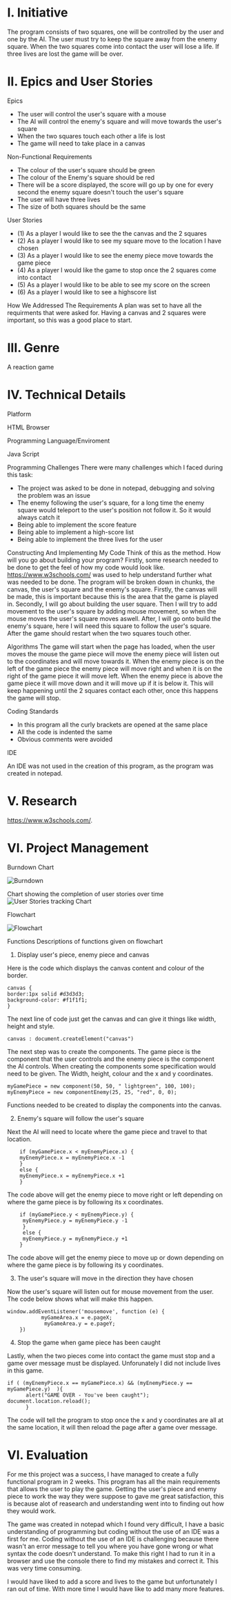 # I. Initiative
The program consists of two squares, one will be controlled by the user and one by the AI. The user must try to keep the square away from the enemy square. When the two squares come into contact the user will lose a life. If three lives are lost the game will be over. 

# II. Epics and User Stories

Epics 
- The user will control the user's square with a mouse
- The AI will control the enemy's square and will move towards the user's square
- When the two squares touch each other a life is lost 
- The game will need to take place in a canvas

Non-Functional Requirements
- The colour of the user's square should be green 
- The colour of the Enemy's square should be red 
- There will be a score displayed, the score will go up by one for every second the enemy square doesn't touch the user's square
- The user will have three lives
- The size of both squares should be the same

User Stories

- (1) As a player I would like to see the the canvas and the 2 squares 
- (2) As a player I would like to see my square move to the location I have chosen
- (3) As a player I would like to see the enemy piece move towards the game piece
- (4) As a player I would like the game to stop once the 2 squares come into contact 
- (5) As a player I would like to be able to see my score on the screen
- (6) As a player I would like to see a highscore list 
 

How We Addressed The Requirements
A plan was set to have all the requirments that were asked for. Having a canvas and 2 squares were important, so this was a good place to start.   

# III. Genre

A reaction game

# IV. Technical Details

Platform


HTML Browser

Programming Language/Enviroment


Java Script 

Programming Challenges
There were many challenges which I faced during this task:
- The project was asked to be done in notepad, debugging and solving the problem was an issue
- The enemy following the user's square, for a long time the enemy square would teleport to the user's position not follow it.
  So it would always catch it
- Being able to implement the score feature
- Being able to implement a high-score list
- Being able to implement the three lives for the user

Constructing And Implementing My Code
Think of this as the method. How will you go about building your program?
Firstly, some research needed to be done to get the feel of how my code would look like. https://www.w3schools.com/ was used to help understand further what was needed to be done. The program will be broken down in chunks, the canvas, the user's square and the enemy's square. Firstly, the canvas will be made, this is important because this is the area that the game is played in. Secondly, I will go about building the user square. Then I will try to add movement to the user's square by adding mouse movement, so when the mouse moves the user's square moves aswell. After, I will go onto build the enemy's square, here I will need this square to follow the user's square. After the game should restart when the two squares touch other. 

Algorithms
The game will start when the page has loaded, when the user moves the mouse the game piece will move the enemy piece will listen out to the coordinates and will move towards it. When the enemy piece is on the left of the game piece the enemy piece will move right and when it is on the right of the game piece it will move left. When the enemy piece is above the game piece it will move down and it will move up if it is below it. This will keep happening until the 2 squares contact each other, once this happens the game will stop. 

Coding Standards

- In this program all the curly brackets are opened at the same place
- All the code is indented the same
- Obvious comments were avoided 


IDE 


An IDE was not used in the creation of this program, as the program was created in notepad. 




# V. Research

https://www.w3schools.com/. 


# VI. Project Management
Burndown Chart

![Burndown](https://i.imgur.com/V2JQ8T8.png)


Chart showing the completion of user stories over time
![User Stories tracking Chart](https://i.imgur.com/kloPwQO.png)


Flowchart


![Flowchart](https://i.imgur.com/7WpAWUJ.png)



Functions
Descriptions of functions given on flowchart


1. Display user's piece, enemy piece and canvas 
 
Here is the code which displays the canvas content and colour of the border. 
    
    canvas {
    border:1px solid #d3d3d3;
    background-color: #f1f1f1;
    }
    
The next line of code just get the canvas and can give it things like width, height and style. 
    
    
    canvas : document.createElement("canvas")
    
The next step was to create the components. The game piece is the component that the user controls and the enemy piece is the component the AI controls. When creating the components some specification would need to be given.  The Width, height, colour and the x and y coordinates.
    
    myGamePiece = new component(50, 50, " lightgreen", 100, 100); 			 
    myEnemyPiece = new componentEnemy(25, 25, "red", 0, 0); 
Functions needed to be created to display the components into the canvas. 


2. Enemy's square will follow the user's square

Next the AI will need to locate where the game piece and travel to that location.

    
		if (myGamePiece.x < myEnemyPiece.x) {			
		myEnemyPiece.x = myEnemyPiece.x -1		
		}						
		else {
		myEnemyPiece.x = myEnemyPiece.x +1		 
		}
The code above will get the enemy piece to move right or left depending on where the game piece is by following its x coordinates.

		if (myGamePiece.y < myEnemyPiece.y) {			 
		 myEnemyPiece.y = myEnemyPiece.y -1
		 }
		 else {
		 myEnemyPiece.y = myEnemyPiece.y +1
	 	}
The code above will get the enemy piece to move up or down depending on where the game piece is by following its y coordinates.
   
3. The user's square will move in the direction they have chosen
   
Now the user's square will listen out for mouse movement from the user. The code below shows what will make this happen. 
   
    window.addEventListener('mousemove', function (e) { 			 
         	   myGameArea.x = e.pageX;
            	myGameArea.y = e.pageY;
        })
        
4. Stop the game when game piece has been caught

Lastly, when the two pieces come into contact the game must stop and a game over message must be displayed. Unforunately I did not include lives in this game. 

    if ( (myEnemyPiece.x == myGamePiece.x) && (myEnemyPiece.y == myGamePiece.y)  ){
		  alert("GAME OVER - You've been caught");
    document.location.reload();
		  }
    
The code will tell the program to stop once the x and y coordinates are all at the same location, it will then reload the page after a game over message. 




# VI. Evaluation 

For me this project was a success, I have managed to create a fully functional program in 2 weeks. This program has all the main requirements that allows the user to play the game. Getting the user's piece and enemy piece to work the way they were suppose to gave me great satisfaction, this is because alot of reasearch and understanding went into to finding out how they would work. 

The game was created in notepad which I found very difficult, I have a basic understanding of programming but coding without the use of an IDE was a first for me. Coding without the use of an IDE is challenging because there wasn't an error message to tell you where you have gone wrong or what syntax the code doesn't understand. To make this right I had to run it in a browser and use the console there to find my mistakes and correct it. This was very time consuming. 

I would have liked to add a score and lives to the game but unfortunately I ran out of time. With more time I would have like to add many more features. 


     
   
    


    
    
    
    
    







